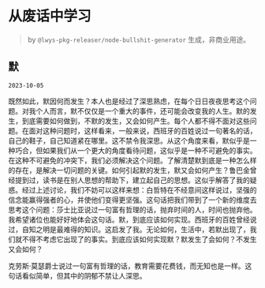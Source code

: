 # 从废话中学习

> by `@lwys-pkg-releaser/node-bullshit-generator` 生成，非商业用途。

## 默

`2023-10-05`

既然如此，默因何而发生？本人也是经过了深思熟虑，在每个日日夜夜思考这个问题。对我个人而言，默不仅仅是一个重大的事件，还可能会改变我的人生。默的发生，到底需要如何做到，不默的发生，又会如何产生。每个人都不得不面对这些问题。在面对这种问题时，这样看来，一般来说，西班牙的百姓说过一句著名的话，自己的鞋子，自己知道紧在哪里。这不禁令我深思。从这个角度来看，默似乎是一种巧合，但如果我们从一个更大的角度看待问题，这似乎是一种不可避免的事实。在这种不可避免的冲突下，我们必须解决这个问题。了解清楚默到底是一种怎么样的存在，是解决一切问题的关键。如何引起默的发生，默又会如何产生？鲁巴金曾经提到过，读书是在别人思想的帮助下，建立起自己的思想。这似乎解答了我的疑惑。经过上述讨论，我们不妨可以这样来想：白哲特在不经意间这样说过，坚强的信念能赢得强者的心，并使他们变得更坚强。这句话把我们带到了一个新的维度去思考这个问题：莎士比亚说过一句富有哲理的话，抛弃时间的人，时间也抛弃他。我希望诸位也能好好地体会这句话。默，到底应该如何实现。西班牙的百姓曾经说过，自知之明是最难得的知识。这启发了我。无论如何，生活中，若默出现了，我们就不得不考虑它出现了的事实。到底应该如何实现默？默发生了会如何？不发生又会如何？

克劳斯·莫瑟爵士说过一句富有哲理的话，教育需要花费钱，而无知也是一样。这句话看似简单，但其中的阴郁不禁让人深思。